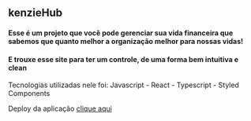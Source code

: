 ## kenzieHub

#### Esse é um projeto que você pode gerenciar sua vida financeira que sabemos que quanto melhor a organização melhor para nossas vidas!
#### E trouxe esse site para ter um controle, de uma forma bem intuitiva e clean

 Tecnologias utilizadas nele foi: Javascript - React - Typescript - Styled Components

Deploy da aplicação [clique aqui](project-kenziehub2-k5hcdteaq-biellokos2.vercel.app)
